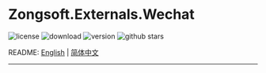 ﻿# Zongsoft.Externals.Wechat

![license](https://img.shields.io/github/license/Zongsoft/Zongsoft.Externals.Wechat) ![download](https://img.shields.io/nuget/dt/Zongsoft.Externals.Wechat) ![version](https://img.shields.io/github/v/release/Zongsoft/Zongsoft.Externals.Wechat?include_prereleases) ![github stars](https://img.shields.io/github/stars/Zongsoft/Zongsoft.Externals.Wechat?style=social)

README: [English](https://github.com/Zongsoft/Zongsoft.Externals.Wechat/blob/master/README.md) | [简体中文](https://github.com/Zongsoft/Zongsoft.Externals.Wechat/blob/master/README-zh_CN.md)

-----
